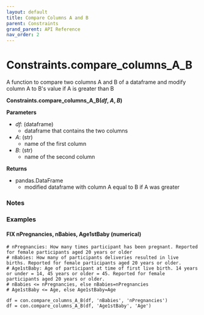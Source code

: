 ```yaml
---
layout: default
title: Compare Columns A and B
parent: Constraints
grand_parent: API Reference
nav_order: 2
---
```


# Constraints.compare_columns_A_B

A function to compare two columns A and B of a dataframe and modify column A to B's value if A is greater than B

**Constraints.compare_columns_A_B(*df*, *A*, *B*)**

**Parameters**
- *df*: (dataframe)
  - dataframe that contains the two columns
- *A*: (str)
  - name of the first column
- *B*: (str)
  - name of the second column

**Returns**
- pandas.DataFrame
  - modified dataframe with column A equal to B if A was greater

### Notes

### Examples

#### FIX nPregnancies, nBabies, Age1stBaby (numerical)
```
# nPregnancies: How many times participant has been pregnant. Reported for female participants aged 20 years or older
# nBabies: How many of participants deliveries resulted in live births. Reported for female participants aged 20 years or older.
# Age1stBaby: Age of participant at time of first live birth. 14 years or under = 14, 45 years or older = 45. Reported for female participants aged 20 years or older.
# nBabies <= nPregnancies, else nBabies=nPregnancies
# Age1stBaby <= Age, else Age1stBaby=Age

df = con.compare_columns_A_B(df, 'nBabies', 'nPregnancies')
df = con.compare_columns_A_B(df, 'Age1stBaby', 'Age')
```